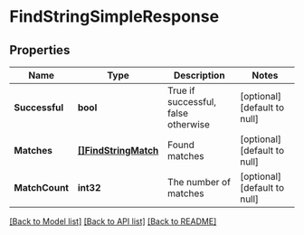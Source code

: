 # FindStringSimpleResponse

## Properties
Name | Type | Description | Notes
------------ | ------------- | ------------- | -------------
**Successful** | **bool** | True if successful, false otherwise | [optional] [default to null]
**Matches** | [**[]FindStringMatch**](FindStringMatch.md) | Found matches | [optional] [default to null]
**MatchCount** | **int32** | The number of matches | [optional] [default to null]

[[Back to Model list]](../README.md#documentation-for-models) [[Back to API list]](../README.md#documentation-for-api-endpoints) [[Back to README]](../README.md)


